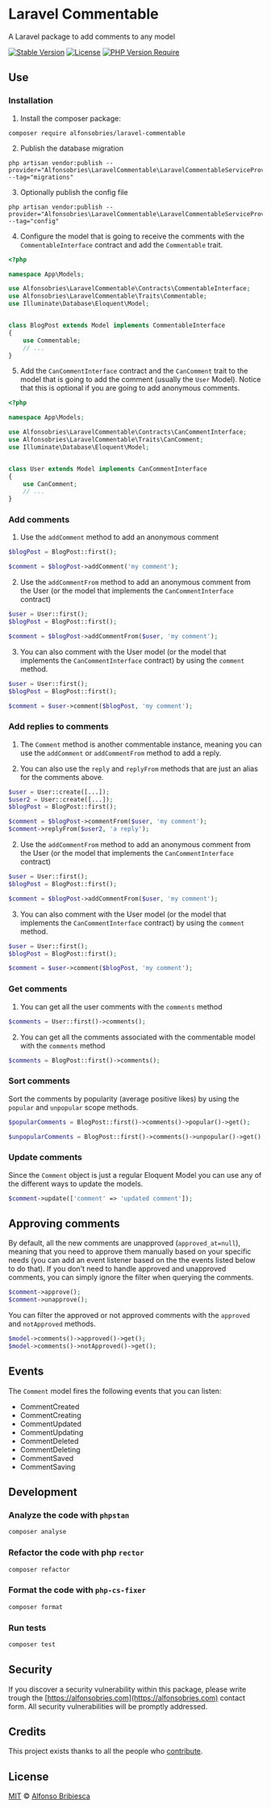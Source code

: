 # Laravel Commentable

A Laravel package to add comments to any model

[![Stable Version](http://poser.pugx.org/alfonsobries/laravel-commentable/v)](https://packagist.org/packages/alfonsobries/laravel-commentable) [![License](http://poser.pugx.org/alfonsobries/laravel-commentable/license)](https://packagist.org/packages/alfonsobries/laravel-commentable) [![PHP Version Require](http://poser.pugx.org/alfonsobries/laravel-commentable/require/php)](https://packagist.org/packages/alfonsobries/laravel-commentable)

## Use

### Installation

1. Install the composer package:

```console
composer require alfonsobries/laravel-commentable
```

2. Publish the database migration

```console
php artisan vendor:publish --provider="Alfonsobries\LaravelCommentable\LaravelCommentableServiceProvider" --tag="migrations"
```

3. Optionally publish the config file

```console
php artisan vendor:publish --provider="Alfonsobries\LaravelCommentable\LaravelCommentableServiceProvider" --tag="config"
```


4. Configure the model that is going to receive the comments with the `CommentableInterface` contract and add the `Commentable` trait.

```php
<?php

namespace App\Models;

use Alfonsobries\LaravelCommentable\Contracts\CommentableInterface;
use Alfonsobries\LaravelCommentable\Traits\Commentable;
use Illuminate\Database\Eloquent\Model;


class BlogPost extends Model implements CommentableInterface
{
    use Commentable;
    // ...
}
```

5. Add the `CanCommentInterface` contract and the `CanComment` trait to the model that is going to add the comment (usually the `User` Model). Notice that this is optional if you are going to add anonymous comments.

```php
<?php

namespace App\Models;

use Alfonsobries\LaravelCommentable\Contracts\CanCommentInterface;
use Alfonsobries\LaravelCommentable\Traits\CanComment;
use Illuminate\Database\Eloquent\Model;


class User extends Model implements CanCommentInterface
{
    use CanComment;
    // ...
}
```

### Add comments

1. Use the `addComment` method to add an anonymous comment


```php
$blogPost = BlogPost::first();

$comment = $blogPost->addComment('my comment');
```

2. Use the `addCommentFrom` method to add an anonymous comment from the User (or the model that implements the `CanCommentInterface` contract)

```php
$user = User::first();
$blogPost = BlogPost::first();

$comment = $blogPost->addCommentFrom($user, 'my comment');
```

3. You can also comment with the User model (or the model that implements the `CanCommentInterface` contract) by using the `comment` method.

```php
$user = User::first();
$blogPost = BlogPost::first();

$comment = $user->comment($blogPost, 'my comment');
```

### Add replies to comments

1. The `Comment` method is another commentable instance, meaning you can use the `addComment` or `addCommentFrom` method to add a reply.

2. You can also use the `reply` and `replyFrom` methods that are just an alias for the comments above. 


```php
$user = User::create([...]);
$user2 = User::create([...]);
$blogPost = BlogPost::first();

$comment = $blogPost->commentFrom($user, 'my comment');
$comment->replyFrom($user2, 'a reply');
```

2. Use the `addCommentFrom` method to add an anonymous comment from the User (or the model that implements the `CanCommentInterface` contract)

```php
$user = User::first();
$blogPost = BlogPost::first();

$comment = $blogPost->addCommentFrom($user, 'my comment');
```

3. You can also comment with the User model (or the model that implements the `CanCommentInterface` contract) by using the `comment` method.

```php
$user = User::first();
$blogPost = BlogPost::first();

$comment = $user->comment($blogPost, 'my comment');
```

### Get comments

1. You can get all the user comments with the `comments` method

```php
$comments = User::first()->comments();
```

2. You can get all the comments associated with the commentable model with the `comments` method

```php
$comments = BlogPost::first()->comments();
```

### Sort comments

Sort the comments by popularity (average positive likes) by using the `popular` and `unpopular` scope methods.

```php
$popularComments = BlogPost::first()->comments()->popular()->get();

$unpopularComments = BlogPost::first()->comments()->unpopular()->get();
```

### Update comments

Since the `Comment` object is just a regular Eloquent Model you can use any of the different ways to update the models.

```php
$comment->update(['comment' => 'updated comment']);
```

## Approving comments

By default, all the new comments are unapproved (`approved_at=null`), meaning that you need to approve them manually based on your specific needs (you can add an event listener based on the the events listed below to do that). If you don't need to handle approved and unapproved comments, you can simply ignore the filter when querying the comments.

```php
$comment->approve();
$comment->unapprove();
```

You can filter the approved or not approved comments with the `approved` and `notApproved` methods.

```php
$model->comments()->approved()->get();
$model->comments()->notApproved()->get();
```
## Events

The `Comment` model fires the following events that you can listen:

- CommentCreated
- CommentCreating
- CommentUpdated
- CommentUpdating
- CommentDeleted
- CommentDeleting
- CommentSaved
- CommentSaving

## Development

### Analyze the code with `phpstan`

```bash
composer analyse
```

### Refactor the code with php `rector`

```bash
composer refactor
```

### Format the code with `php-cs-fixer`

```bash
composer format
```

### Run tests

```bash
composer test
```

## Security

If you discover a security vulnerability within this package, please write trough the [https://alfonsobries.com](https://alfonsobries.com) contact form. All security vulnerabilities will be promptly addressed.

## Credits

This project exists thanks to all the people who [contribute](../../contributors).

## License

[MIT](LICENSE) © [Alfonso Bribiesca](https://alfonsobries.com)
